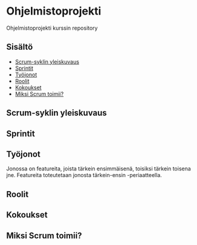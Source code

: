 # Ohjelmistoprojekti
Ohjelmistoprojekti kurssin repository

## Sisältö

- [Scrum-syklin yleiskuvaus](#Scrym-syklin-yleiskuvaus)
- [Sprintit](#Sprintit)
- [Työjonot](#Tyojonot)
- [Roolit](#Roolit)
- [Kokoukset](#Kokoukset)
- [Miksi Scrum toimii?](#Miksi-Scrum-toimii)

## Scrum-syklin yleiskuvaus

## Sprintit

## Työjonot

Jonossa on featureita, joista tärkein ensimmäisenä, toisiksi tärkein toisena jne. Featureita toteutetaan jonosta tärkein-ensin -periaatteella. 

## Roolit

## Kokoukset

## Miksi Scrum toimii? 


